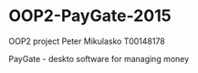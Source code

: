 # OOP2-PayGate-2015
OOP2 project 
Peter Mikulasko
T00148178

PayGate - deskto software for managing money
